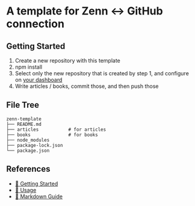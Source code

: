# A template for Zenn <-> GitHub connection

## Getting Started

1. Create a new repository with this template
2. npm install
3. Select only the new repository that is created by step 1, and configure on [your dashboard](https://zenn.dev/dashboard/deploys)
4. Write articles / books, commit those, and then push those

## File Tree

```
zenn-template
├── README.md
├── articles           # for articles
├── books              # for books
├── node_modules
├── package-lock.json
└── package.json
```

## References

- [📒 Getting Started](https://zenn.dev/zenn/articles/install-zenn-cli)
- [📘 Usage](https://zenn.dev/zenn/articles/zenn-cli-guide)
- [📗 Markdown Guide](https://zenn.dev/zenn/articles/markdown-guide)
